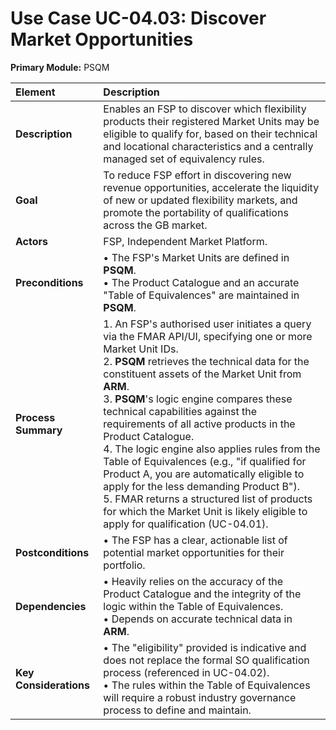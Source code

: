 
# Use Case UC-04.03: Discover Market Opportunities
**Primary Module:** PSQM

| Element             | Description                                                                                                                                                                                                                                      |
| :------------------ | :----------------------------------------------------------------------------------------------------------------------------------------------------------------------------------------------------------------------------------------------- |
| **Description**     | Enables an FSP to discover which flexibility products their registered Market Units may be eligible to qualify for, based on their technical and locational characteristics and a centrally managed set of equivalency rules.                                           |
| **Goal**            | To reduce FSP effort in discovering new revenue opportunities, accelerate the liquidity of new or updated flexibility markets, and promote the portability of qualifications across the GB market.                                                     |
| **Actors**          | FSP, Independent Market Platform.                                                                                                                                                                                                              |
| **Preconditions**   | • The FSP's Market Units are defined in **PSQM**. <br> • The Product Catalogue and an accurate "Table of Equivalences" are maintained in **PSQM**.                                                                                                |
| **Process Summary** | 1. An FSP's authorised user initiates a query via the FMAR API/UI, specifying one or more Market Unit IDs. <br> 2. **PSQM** retrieves the technical data for the constituent assets of the Market Unit from **ARM**. <br> 3. **PSQM**'s logic engine compares these technical capabilities against the requirements of all active products in the Product Catalogue. <br> 4. The logic engine also applies rules from the Table of Equivalences (e.g., "if qualified for Product A, you are automatically eligible to apply for the less demanding Product B"). <br> 5. FMAR returns a structured list of products for which the Market Unit is likely eligible to apply for qualification (UC-04.01). |
| **Postconditions**  | • The FSP has a clear, actionable list of potential market opportunities for their portfolio. |
| **Dependencies**    | • Heavily relies on the accuracy of the Product Catalogue and the integrity of the logic within the Table of Equivalences. <br> • Depends on accurate technical data in **ARM**.                                                               |
| **Key Considerations** | • The "eligibility" provided is indicative and does not replace the formal SO qualification process (referenced in UC-04.02). <br> • The rules within the Table of Equivalences will require a robust industry governance process to define and maintain. |
